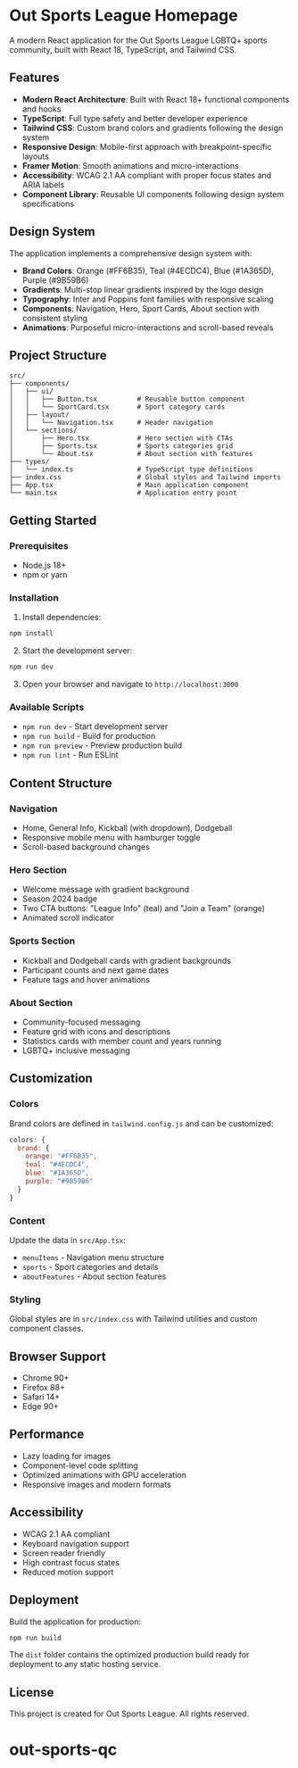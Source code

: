 # Out Sports League Homepage

A modern React application for the Out Sports League LGBTQ+ sports community, built with React 18, TypeScript, and Tailwind CSS.

## Features

- **Modern React Architecture**: Built with React 18+ functional components and hooks
- **TypeScript**: Full type safety and better developer experience
- **Tailwind CSS**: Custom brand colors and gradients following the design system
- **Responsive Design**: Mobile-first approach with breakpoint-specific layouts
- **Framer Motion**: Smooth animations and micro-interactions
- **Accessibility**: WCAG 2.1 AA compliant with proper focus states and ARIA labels
- **Component Library**: Reusable UI components following design system specifications

## Design System

The application implements a comprehensive design system with:

- **Brand Colors**: Orange (#FF6B35), Teal (#4ECDC4), Blue (#1A365D), Purple (#9B59B6)
- **Gradients**: Multi-stop linear gradients inspired by the logo design
- **Typography**: Inter and Poppins font families with responsive scaling
- **Components**: Navigation, Hero, Sport Cards, About section with consistent styling
- **Animations**: Purposeful micro-interactions and scroll-based reveals

## Project Structure

```
src/
├── components/
│   ├── ui/
│   │   ├── Button.tsx          # Reusable button component
│   │   └── SportCard.tsx       # Sport category cards
│   ├── layout/
│   │   └── Navigation.tsx      # Header navigation
│   └── sections/
│       ├── Hero.tsx            # Hero section with CTAs
│       ├── Sports.tsx          # Sports categories grid
│       └── About.tsx           # About section with features
├── types/
│   └── index.ts                # TypeScript type definitions
├── index.css                   # Global styles and Tailwind imports
├── App.tsx                     # Main application component
└── main.tsx                    # Application entry point
```

## Getting Started

### Prerequisites

- Node.js 18+
- npm or yarn

### Installation

1. Install dependencies:

```bash
npm install
```

2. Start the development server:

```bash
npm run dev
```

3. Open your browser and navigate to `http://localhost:3000`

### Available Scripts

- `npm run dev` - Start development server
- `npm run build` - Build for production
- `npm run preview` - Preview production build
- `npm run lint` - Run ESLint

## Content Structure

### Navigation

- Home, General Info, Kickball (with dropdown), Dodgeball
- Responsive mobile menu with hamburger toggle
- Scroll-based background changes

### Hero Section

- Welcome message with gradient background
- Season 2024 badge
- Two CTA buttons: "League Info" (teal) and "Join a Team" (orange)
- Animated scroll indicator

### Sports Section

- Kickball and Dodgeball cards with gradient backgrounds
- Participant counts and next game dates
- Feature tags and hover animations

### About Section

- Community-focused messaging
- Feature grid with icons and descriptions
- Statistics cards with member count and years running
- LGBTQ+ inclusive messaging

## Customization

### Colors

Brand colors are defined in `tailwind.config.js` and can be customized:

```javascript
colors: {
  brand: {
    orange: "#FF6B35",
    teal: "#4ECDC4",
    blue: "#1A365D",
    purple: "#9B59B6"
  }
}
```

### Content

Update the data in `src/App.tsx`:

- `menuItems` - Navigation menu structure
- `sports` - Sport categories and details
- `aboutFeatures` - About section features

### Styling

Global styles are in `src/index.css` with Tailwind utilities and custom component classes.

## Browser Support

- Chrome 90+
- Firefox 88+
- Safari 14+
- Edge 90+

## Performance

- Lazy loading for images
- Component-level code splitting
- Optimized animations with GPU acceleration
- Responsive images and modern formats

## Accessibility

- WCAG 2.1 AA compliant
- Keyboard navigation support
- Screen reader friendly
- High contrast focus states
- Reduced motion support

## Deployment

Build the application for production:

```bash
npm run build
```

The `dist` folder contains the optimized production build ready for deployment to any static hosting service.

## License

This project is created for Out Sports League. All rights reserved.
# out-sports-qc
